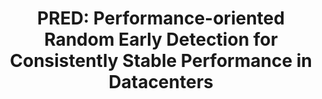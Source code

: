 ---
title: "PRED: Performance-oriented Random Early Detection for Consistently Stable Performance in Datacenters"
excerpt: USENIX Symposium on Networked Systems Design and Implementation (NSDI) 2025
authors: Xinle Du, Tong Li, Guangmeng Zhou, <strong>Zhuotao Liu</strong>, Hanlin Huang, Xiangyu Gao, Mowei Wang, Kun Tan, Ke Xu
seq: 1
conference: "NSDI25"
tag: NSDI 25
year: 2025
---